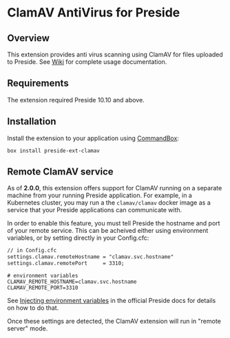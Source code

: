 # ClamAV AntiVirus for Preside

## Overview

This extension provides anti virus scanning using ClamAV for files uploaded to Preside. See [Wiki](https://github.com/pixl8/preside-ext-clamav/wiki) for complete usage documentation.

## Requirements

The extension required Preside 10.10 and above.

## Installation

Install the extension to your application using [CommandBox](https://docs.preside.org/devguides/config.html#injecting-environment-variables):

```
box install preside-ext-clamav
```

## Remote ClamAV service

As of **2.0.0**, this extension offers support for ClamAV running on a separate machine from your running Preside application. For example, in a Kubernetes cluster, you may run a the `clamav/clamav` docker image as a service that your Preside applications can communicate with.

In order to enable this feature, you must tell Preside the hostname and port of your remote service. This can be acheived either using environment variables, or by setting directly in your Config.cfc:


```cfc
// in Config.cfc
settings.clamav.remoteHostname = "clamav.svc.hostname"
settings.clamav.remotePort     = 3310;
```

```
# environment variables
CLAMAV_REMOTE_HOSTNAME=clamav.svc.hostname
CLAMAV_REMOTE_PORT=3310
```

See [Injecting environment variables](https://docs.preside.org/devguides/config.html#injecting-environment-variables) in the official Preside docs for details on how to do that.

Once these settings are detected, the ClamAV extension will run in "remote server" mode.


